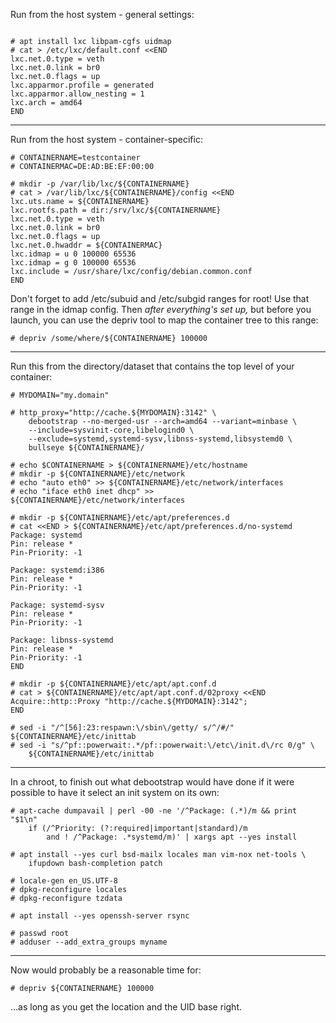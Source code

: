 Run from the host system - general settings:

~~~

# apt install lxc libpam-cgfs uidmap
# cat > /etc/lxc/default.conf <<END
lxc.net.0.type = veth
lxc.net.0.link = br0
lxc.net.0.flags = up
lxc.apparmor.profile = generated
lxc.apparmor.allow_nesting = 1
lxc.arch = amd64
END
~~~

---

Run from the host system - container-specific:

~~~
# CONTAINERNAME=testcontainer
# CONTAINERMAC=DE:AD:BE:EF:00:00

# mkdir -p /var/lib/lxc/${CONTAINERNAME}
# cat > /var/lib/lxc/${CONTAINERNAME}/config <<END
lxc.uts.name = ${CONTAINERNAME}
lxc.rootfs.path = dir:/srv/lxc/${CONTAINERNAME}
lxc.net.0.type = veth
lxc.net.0.link = br0
lxc.net.0.flags = up
lxc.net.0.hwaddr = ${CONTAINERMAC}
lxc.idmap = u 0 100000 65536
lxc.idmap = g 0 100000 65536
lxc.include = /usr/share/lxc/config/debian.common.conf
END
~~~

Don't forget to add /etc/subuid and /etc/subgid ranges for root! Use that
range in the idmap config. Then _after everything's set up,_ but before you
launch, you can use the depriv tool to map the container tree to this
range:

~~~
# depriv /some/where/${CONTAINERNAME} 100000
~~~

---

Run this from the directory/dataset that contains the top level of your
container:

~~~
# MYDOMAIN="my.domain"

# http_proxy="http://cache.${MYDOMAIN}:3142" \
    debootstrap --no-merged-usr --arch=amd64 --variant=minbase \
    --include=sysvinit-core,libelogind0 \
    --exclude=systemd,systemd-sysv,libnss-systemd,libsystemd0 \
    bullseye ${CONTAINERNAME}/

# echo $CONTAINERNAME > ${CONTAINERNAME}/etc/hostname
# mkdir -p ${CONTAINERNAME}/etc/network
# echo "auto eth0" >> ${CONTAINERNAME}/etc/network/interfaces
# echo "iface eth0 inet dhcp" >> ${CONTAINERNAME}/etc/network/interfaces

# mkdir -p ${CONTAINERNAME}/etc/apt/preferences.d
# cat <<END > ${CONTAINERNAME}/etc/apt/preferences.d/no-systemd
Package: systemd
Pin: release *
Pin-Priority: -1

Package: systemd:i386
Pin: release *
Pin-Priority: -1

Package: systemd-sysv
Pin: release *
Pin-Priority: -1

Package: libnss-systemd
Pin: release *
Pin-Priority: -1
END

# mkdir -p ${CONTAINERNAME}/etc/apt/apt.conf.d
# cat > ${CONTAINERNAME}/etc/apt/apt.conf.d/02proxy <<END
Acquire::http::Proxy "http://cache.${MYDOMAIN}:3142";
END

# sed -i "/^[56]:23:respawn:\/sbin\/getty/ s/^/#/" ${CONTAINERNAME}/etc/inittab
# sed -i "s/^pf::powerwait:.*/pf::powerwait:\/etc\/init.d\/rc 0/g" \
    ${CONTAINERNAME}/etc/inittab
~~~

---

In a chroot, to finish out what debootstrap would have done if it were
possible to have it select an init system on its own:

~~~
# apt-cache dumpavail | perl -00 -ne '/^Package: (.*)/m && print "$1\n"
    if (/^Priority: (?:required|important|standard)/m
        and ! /^Package: .*systemd/m)' | xargs apt --yes install

# apt install --yes curl bsd-mailx locales man vim-nox net-tools \
    ifupdown bash-completion patch

# locale-gen en_US.UTF-8
# dpkg-reconfigure locales
# dpkg-reconfigure tzdata

# apt install --yes openssh-server rsync

# passwd root
# adduser --add_extra_groups myname
~~~

---

Now would probably be a reasonable time for:

~~~
# depriv ${CONTAINERNAME} 100000
~~~

...as long as you get the location and the UID base right.
